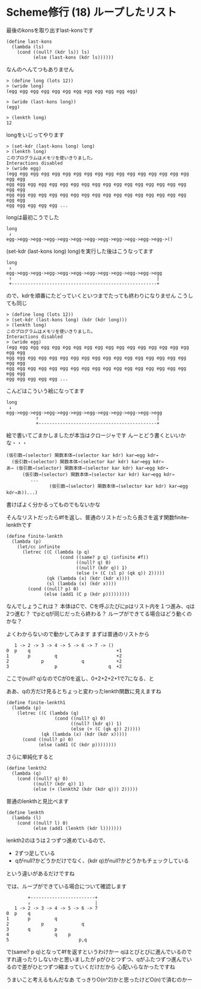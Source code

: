 # Scheme修行 (18) ループしたリスト
最後のkonsを取り出すlast-konsです

```
(define last-kons
  (lambda (ls)
    (cond ((null? (kdr ls)) ls)
          (else (last-kons (kdr ls))))))
```

なんのへんてつもありません

```
> (define long (lots 12))
> (wride long)
(egg egg egg egg egg egg egg egg egg egg egg egg)

> (wride (last-kons long))
(egg)

> (lenkth long)
12
```

longをいじってやります

```
> (set-kdr (last-kons long) long)
> (lenkth long)
このプログラムはメモリを使いきりました。
Interactions disabled
> (wride egg)
(egg egg egg egg egg egg egg egg egg egg egg egg egg egg egg egg egg egg egg
egg egg egg egg egg egg egg egg egg egg egg egg egg egg egg egg egg egg egg
egg egg egg egg egg egg egg egg egg egg egg egg egg egg egg egg egg egg egg
egg egg egg egg egg ...
```

longは最初こうでした

```
long
 ↓
egg->egg->egg->egg->egg->egg->egg->egg->egg->egg->egg->egg->() 
```

(set-kdr (last-kons long) long)を実行した後はこうなってます

```
long
 ↓
egg->egg->egg->egg->egg->egg->egg->egg->egg->egg->egg->egg
 ↑                                                      |
 +------------------------------------------------------+
```

ので、kdrを順番にたどっていくといつまでたっても終わりになりません
こうしても同じ

```
> (define long (lots 12))
> (set-kdr (last-kons long) (kdr (kdr long)))
> (lenkth long)
このプログラムはメモリを使いきりました。
Interactions disabled
> (wride egg)
(egg egg egg egg egg egg egg egg egg egg egg egg egg egg egg egg egg egg egg
egg egg egg egg egg egg egg egg egg egg egg egg egg egg egg egg egg egg egg
egg egg egg egg egg egg egg egg egg egg egg egg egg egg egg egg egg egg egg
egg egg egg egg egg ...
```

こんどはこういう絵になってます

```
long
 ↓
egg->egg->egg->egg->egg->egg->egg->egg->egg->egg->egg->egg
           ↑                                            |
           +--------------------------------------------+
```

絵で書いてごまかしましたが本当はクロージャです
んーとどう書くといいかな・・・

```
(仮引数→(selector) 関数本体→(selector kar kdr) kar→egg kdr→
  (仮引数→(selector) 関数本体→(selector kar kdr) kar→egg kdr→
あ→ (仮引数→(selector) 関数本体→(selector kar kdr) kar→egg kdr→
      (仮引数→(selector) 関数本体→(selector kar kdr) kar→egg kdr→
         ...
                (仮引数→(selector) 関数本体→(selector kar kdr) kar→egg kdr→あ))...)
```

書けばよく分かるってものでもないかな

そんなリストだったら#fを返し、普通のリストだったら長さを返す関数finite-lenkthです

```
(define finite-lenkth
  (lambda (p)
    (let/cc infinite
      (letrec ((C (lambda (p q)
                    (cond ((same? p q) (infinite #f))
                          ((null? q) 0)
                          ((null? (kdr q)) 1)
                          (else (+ (C (sl p) (qk q)) 2)))))
               (qk (lambda (x) (kdr (kdr x))))
               (sl (lambda (x) (kdr x))))
        (cond ((null? p) 0)
              (else (add1 (C p (kdr p)))))))))
```

なんでしょうこれは？
本体はCで、Cを呼ぶたびにpはリスト内を１つ進み、qは2つ進む？
でpとqが同じだったら終わる？
ループができてる場合はどう動くのかな？

よくわからないので動かしてみます
まずは普通のリストから

```
   1 -> 2 -> 3 -> 4 -> 5 -> 6 -> 7 -> ()
0  p    q                                +1
1       p         q                      +2
2            p              q            +2
3                 p                   q  +2
```

ここで(null? q)なのでCが0を返し、0+2+2+2+1で7になる、と

ああ、qの方だけ見るとちょっと変わったlenkth関数に見えますね

```
(define finite-lenkth1
  (lambda (p)
    (letrec ((C (lambda (q)
                  (cond ((null? q) 0)
                        ((null? (kdr q)) 1)
                        (else (+ (C (qk q)) 2)))))
             (qk (lambda (x) (kdr (kdr x)))))
      (cond ((null? p) 0)
            (else (add1 (C (kdr p))))))))
```

さらに単純化すると

```
(define lenkth2
  (lambda (q)
    (cond ((null? q) 0)
          ((null? (kdr q)) 1)
          (else (+ (lenkth2 (kdr (kdr q))) 2)))))
```

普通のlenkthと見比べます

```
(define lenkth
  (lambda (l)
    (cond ((null? l) 0)
          (else (add1 (lenkth (kdr l)))))))
```

lenkth2のほうは２つずつ進めているので、

* 2ずつ足している
* qがnull?かどうかだけでなく、(kdr q)がnull?かどうかもチェックしている

という違いがあるだけですね

では、ループができている場合について確認します

```
        +------------------------+
        ↓                        |
   1 -> 2 -> 3 -> 4 -> 5 -> 6 -> 7
0  p    q
1       p         q
2            p              q
3       q         p
4                 q    p
5                          p,q
```

で(same? p q)となって#fを返すというわけかー
qはとびとびに進んでいるのですれ違ったりしないかと思いましたが
pがひとつずつ、qがふたつずつ進んでいるので差がひとつずつ縮まっていくだけだから
心配いらなかったですね

うまいこと考えるもんだなあ
てっきりO(n^2)かと思ったけどO(n)で済むのかー
